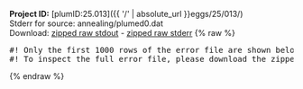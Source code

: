 **Project ID:** [plumID:25.013]({{ '/' | absolute_url }}eggs/25/013/)  
Stderr for source:  annealing/plumed0.dat   
Download: [zipped raw stdout](plumed0.dat.plumed.stdout.txt.zip) - [zipped raw stderr](plumed0.dat.plumed.stderr.txt.zip) 
{% raw %}
<pre>
#! Only the first 1000 rows of the error file are shown below
#! To inspect the full error file, please download the zipped raw stderr file above
</pre>
{% endraw %}
